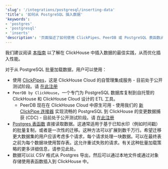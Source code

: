```yaml
---
'slug': '/integrations/postgresql/inserting-data'
'title': '如何从 PostgreSQL 插入数据'
'keywords':
- 'postgres'
- 'postgresql'
- 'inserts'
'description': '页面描述了如何使用 ClickPipes、PeerDB 或 PostgreSQL 表函数从 PostgresSQL 插入数据'
---
```


我们建议阅读 [本指南](/guides/inserting-data) 以了解在 ClickHouse 中插入数据的最佳实践，从而优化插入性能。

对于从 PostgreSQL 批量加载数据，用户可以使用：

- 使用 [ClickPipes](/integrations/clickpipes/postgres)，这是 ClickHouse Cloud 的自管理集成服务 - 目前处于公开测试阶段。请 [在此注册](https://clickpipes.peerdb.io/)
- `PeerDB by ClickHouse`，一个专门为 PostgreSQL 数据库复制到自托管的 ClickHouse 和 ClickHouse Cloud 设计的 ETL 工具。
    - PeerDB 现在在 ClickHouse Cloud 中原生可用 - 使用我们的 [新 ClickPipe 连接器](/integrations/clickpipes/postgres) 实现流畅的 PostgreSQL 到 ClickHouse 的变更数据捕获 (CDC) - 目前处于公开测试阶段。请 [在此注册](https://clickhouse.com/cloud/clickpipes/postgres-cdc-connector)
- [Postgres 表函数](/sql-reference/table-functions/postgresql) 直接读取数据。这通常适用于基于已知水印（例如时间戳）的批量复制，或者是一次性的迁移。这种方法可以扩展到数千万行。希望迁移更大数据集的用户应该考虑多个请求，每个请求处理一块数据。可以在最终表之前为每个数据块使用暂存表。这允许重试失败的请求。有关这种批量加载策略的更多详细信息，请参见此处。
- 数据可以以 CSV 格式从 Postgres 导出，然后可以通过本地文件或通过对象存储使用表函数插入到 ClickHouse 中。

